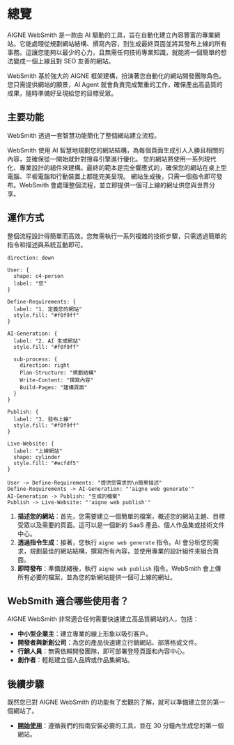 # 總覽

AIGNE WebSmith 是一款由 AI 驅動的工具，旨在自動化建立內容豐富的專業網站。它能處理從規劃網站結構、撰寫內容，到生成最終頁面並將其發布上線的所有事務。這讓您能夠以最少的心力，且無需任何技術專業知識，就能將一個簡單的想法變成一個上線且對 SEO 友善的網站。

WebSmith 基於強大的 AIGNE 框架建構，扮演著您自動化的網站開發團隊角色。您只需提供網站的願景，AI Agent 就會負責完成繁重的工作，確保產出高品質的成果，隨時準備好呈現給您的目標受眾。

## 主要功能

WebSmith 透過一套智慧功能簡化了整個網站建立流程。

<x-cards data-columns="3">
  <x-card data-title="AI 驅動生成" data-icon="lucide:brain-circuit">
    WebSmith 使用 AI 智慧地規劃您的網站結構，為每個頁面生成引人入勝且相關的內容，並確保從一開始就針對搜尋引擎進行優化。
  </x-card>
  <x-card data-title="專業範本" data-icon="lucide:layout-template">
    您的網站將使用一系列現代化、專業設計的組件來建構。最終的範本是完全響應式的，確保您的網站在桌上型電腦、平板電腦和行動裝置上都能完美呈現。
  </x-card>
  <x-card data-title="一鍵發布" data-icon="lucide:rocket">
    網站生成後，只需一個指令即可發布。WebSmith 會處理整個流程，並立即提供一個可上線的網址供您與世界分享。
  </x-card>
</x-cards>

## 運作方式

整個流程設計得簡單而高效。您無需執行一系列複雜的技術步驟，只需透過簡單的指令和描述與系統互動即可。

```d2
direction: down

User: {
  shape: c4-person
  label: "您"
}

Define-Requirements: {
  label: "1. 定義您的網站"
  style.fill: "#f0f9ff"
}

AI-Generation: {
  label: "2. AI 生成網站"
  style.fill: "#f0f9ff"

  sub-process: {
    direction: right
    Plan-Structure: "規劃結構"
    Write-Content: "撰寫內容"
    Build-Pages: "建構頁面"
  }
}

Publish: {
  label: "3. 發布上線"
  style.fill: "#f0f9ff"
}

Live-Website: {
  label: "上線網站"
  shape: cylinder
  style.fill: "#ecfdf5"
}

User -> Define-Requirements: "提供您需求的\n簡單描述"
Define-Requirements -> AI-Generation: "'aigne web generate'"
AI-Generation -> Publish: "生成的檔案"
Publish -> Live-Website: "'aigne web publish'"
```

1.  **描述您的網站**：首先，您需要建立一個簡單的檔案，概述您的網站主題、目標受眾以及需要的頁面。這可以是一個新的 SaaS 產品、個人作品集或技術文件中心。
2.  **透過指令生成**：接著，您執行 `aigne web generate` 指令。AI 會分析您的需求，規劃最佳的網站結構，撰寫所有內容，並使用專業的設計組件來組合頁面。
3.  **即時發布**：準備就緒後，執行 `aigne web publish` 指令。WebSmith 會上傳所有必要的檔案，並為您的新網站提供一個可上線的網址。

## WebSmith 適合哪些使用者？

AIGNE WebSmith 非常適合任何需要快速建立高品質網站的人，包括：

*   **中小型企業主**：建立專業的線上形象以吸引客戶。
*   **開發者與新創公司**：為您的產品快速建立行銷網站、部落格或文件。
*   **行銷人員**：無需依賴開發團隊，即可部署登陸頁面和內容中心。
*   **創作者**：輕鬆建立個人品牌或作品集網站。

## 後續步驟

既然您已對 AIGNE WebSmith 的功能有了宏觀的了解，就可以準備建立您的第一個網站了。

*   **[開始使用](./getting-started.md)**：遵循我們的指南安裝必要的工具，並在 30 分鐘內生成您的第一個網站。